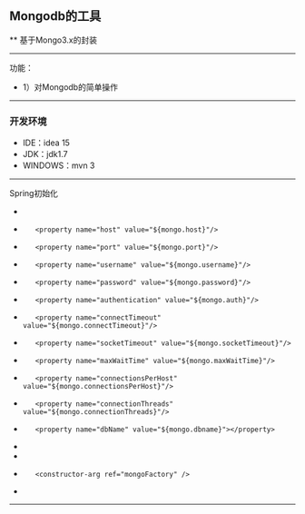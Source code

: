 ## Mongodb的工具

** 基于Mongo3.x的封装

-------------------
功能：
* 1）对Mongodb的简单操作

-------------------
### 开发环境
* IDE：idea 15
* JDK：jdk1.7
* WINDOWS：mvn 3

-------------------
Spring初始化
*    <bean id="mongoFactory" class="org.damuzee.mongo.factory.ReplicaSetMongoFactory">
*        <property name="host" value="${mongo.host}"/>
*        <property name="port" value="${mongo.port}"/>
*        <property name="username" value="${mongo.username}"/>
*        <property name="password" value="${mongo.password}"/>
*        <property name="authentication" value="${mongo.auth}"/>
*        <property name="connectTimeout" value="${mongo.connectTimeout}"/>
*        <property name="socketTimeout" value="${mongo.socketTimeout}"/>
*        <property name="maxWaitTime" value="${mongo.maxWaitTime}"/>
*        <property name="connectionsPerHost" value="${mongo.connectionsPerHost}"/>
*        <property name="connectionThreads" value="${mongo.connectionThreads}"/>
*        <property name="dbName" value="${mongo.dbname}"></property>
*    </bean>

*    <bean id="mongoTemplate"  class="org.damuzee.mongo.MongoTemplate">
*        <constructor-arg ref="mongoFactory" />
*    </bean>
-------------------